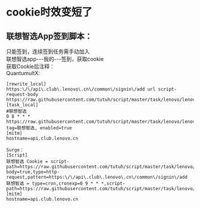 # cookie时效变短了
## 联想智选App签到脚本：  
只能签到，连续签到任务需手动加入  
联想智选app---我的---签到，获取cookie  
获取Cookie后注释：  
QuantumultX:  
```
[rewrite_local]
https:\/\/api\.club\.lenovo\.cn\/common\/signin\/add url script-request-body https://raw.githubusercontent.com/tutuh/script/master/task/lenovo/lenovo.js
[task_local]
#联想智选
0 8 * * * https://raw.githubusercontent.com/tutuh/script/master/task/lenovo/lenovo.js, tag=联想智选, enabled=true
[mitm] 
hostname=api.club.lenovo.cn
```
```
Surge：
[Script]
联想智选 Cookie = script-path=https://raw.githubusercontent.com/tutuh/script/master/task/lenovo/lenovo.js,requires-body=true,type=http-request,pattern=https:\/\/api\.club\.lenovo\.cn\/common\/signin\/add
联想智选 = type=cron,cronexp=0 9 * * *,script-path=https://raw.githubusercontent.com/tutuh/script/master/task/lenovo/lenovo.js
[mitm] 
hostname=api.club.lenovo.cn
```
